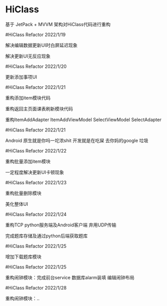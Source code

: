 # HiClass

 基于 JetPack + MVVM 架构对HiClass代码进行重构
 
 #HiClass Refactor 2022/1/19
  
 解决编辑数据更新UI时白屏延迟现象
 
 解决更新UI无反应现象
 
 #HiClass Refactor 2022/1/20
 
 更新添加事项UI
 
 #HiClass Refactor 2022/1/21
 
 重构添加item模块代码
 
 重构返回主页面课表刷新模块代码
 
 重构ItemAddAdapter ItemAddViewModel SelectViewModel SelectAdapter
 
 #HiClass Refactor 2022/1/21
 
 Android 原生就是你吗一坨浓shit 开发就是在吃屎 去你妈的google 垃圾
 
 #HiClass Refactor 2022/1/22
 
 重构批量添加item模块
 
 一定程度解决更新UI卡顿现象
 
 #HiClass Refactor 2022/1/23
 
 重构批量删除模块
 
 美化整体UI
 
 #HiClass Refactor 2022/1/24
 
 重构TCP python服务端及Android客户端 弃用UDP传输
 
 完成题库存储及通过python后端获取题库
 
 #HiClass Refactor 2022/1/25
 
 增加下载题库模块
 
 #HiClass Refactor 2022/1/25
 
 重构闹钟模块：完成前台service 数据库alarm装填 编辑闹钟布局
 
 #HiClass Refactor 2022/1/28
 
 重构闹钟模块：..
 
 
 
 
